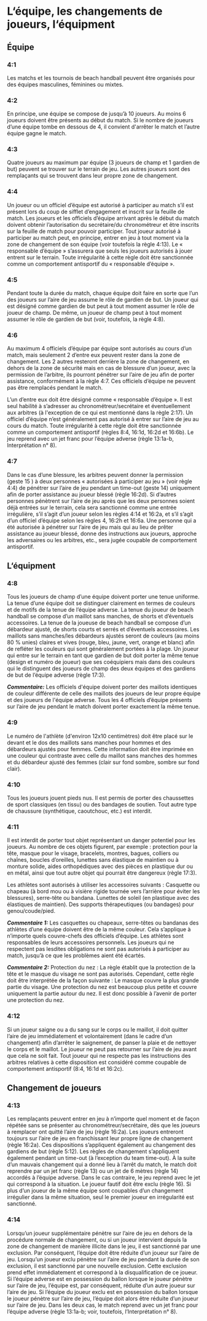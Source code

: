 # L‘équipe, les changements de joueurs, l‘équipment 

## Équipe 

### 4:1 
Les matchs et les tournois de beach handball peuvent être organisés pour des équipes masculines, féminines ou mixtes.

### 4:2 
En principe, une équipe se compose de jusqu’à 10 joueurs. Au moins 6 joueurs doivent être présents au début du match. Si le nombre de joueurs d’une équipe tombe en dessous de 4, il convient d'arrêter le match et l’autre équipe gagne le match.

### 4:3
Quatre joueurs au maximum par équipe (3 joueurs de champ et 1 gardien de but) peuvent se trouver sur le terrain de jeu. Les autres joueurs sont des remplaçants qui se trouvent dans leur propre zone de changement.

### 4:4
Un joueur ou un officiel d’équipe est autorisé à participer au match s’il est présent lors du coup de sifflet d’engagement et inscrit sur la feuille de match. Les joueurs et les officiels d’équipe arrivant après le début du match doivent obtenir l’autorisation du secrétaire/du chronométreur et être inscrits sur la feuille de match pour pouvoir participer. Tout joueur autorisé à participer au match peut, en principe, entrer en jeu à tout moment via la zone de changement de son équipe (voir toutefois la règle 4:13). Le « responsable d’équipe » s’assurera que seuls les joueurs autorisés à jouer entrent sur le terrain. Toute irrégularité à cette règle doit être sanctionnée comme un comportement antisportif du « responsable d’équipe ».

### 4:5
Pendant toute la durée du match, chaque équipe doit faire en sorte que l’un des joueurs sur l’aire de jeu assume le rôle de gardien de but. Un joueur qui est désigné comme gardien de but peut à tout moment assumer le rôle de joueur de champ. De même, un joueur de champ peut à tout moment assumer le rôle de gardien de but (voir, toutefois, la règle 4:8).

### 4:6
Au maximum 4 officiels d’équipe par équipe sont autorisés au cours d’un match, mais seulement 2 d’entre eux peuvent rester dans la zone de changement. Les 2 autres resteront derrière la zone de changement, en dehors de la zone de sécurité mais en cas de blessure d’un joueur, avec la permission de l’arbitre, ils pourront pénétrer sur l’aire de jeu afin de porter assistance, conformément à la règle 4:7. Ces officiels d’équipe ne peuvent pas être remplacés pendant le match. 

L’un d’entre eux doit être désigné comme « responsable d’équipe ». Il est seul habilité à s’adresser au chronométreur/secrétaire et éventuellement aux arbitres (à l'exception de ce qui est mentionné dans la règle 2:17). Un officiel d’équipe n’est généralement pas autorisé à entrer sur l’aire de jeu au cours du match. Toute irrégularité à cette règle doit être sanctionnée comme un comportement antisportif (règles 8:4, 16:1d, 16:2d et 16:6b). Le jeu reprend avec un jet franc pour l’équipe adverse (règle 13:1a-b, Interprétation n° 8).

### 4:7
Dans le cas d’une blessure, les arbitres peuvent donner la permission (geste 15 ) à deux personnes « autorisées à participer au jeu » (voir règle 4:4) de pénétrer sur l’aire de jeu pendant un time-out (geste 14) uniquement afin de porter assistance au joueur blessé (règle 16:2d). Si d’autres personnes pénètrent sur l’aire de jeu après que les deux personnes soient déjà entrées sur le terrain, cela sera sanctionné comme une entrée irrégulière, s’il s’agit d’un joueur selon les règles 4:14 et 16:2a, et s’il s’agit d’un officiel d’équipe selon les règles 4, 16:2h et 16:6a. Une personne qui a été autorisée à pénétrer sur l’aire de jeu mais qui au lieu de prêter assistance au joueur blessé, donne des instructions aux joueurs, approche les adversaires ou les arbitres, etc., sera jugée coupable de comportement antisportif.

## L‘équipment

### 4:8
Tous les joueurs de champ d’une équipe doivent porter une tenue uniforme. La tenue d’une équipe doit se distinguer clairement en termes de couleurs et de motifs de la tenue de l’équipe adverse. La tenue du joueur de beach handball se compose d’un maillot sans manches, de shorts et d’éventuels accessoires. La tenue de la joueuse de beach handball se compose d’un débardeur ajusté, de shorts courts et serrés et d’éventuels accessoires. Les maillots sans manches/les débardeurs ajustés seront de couleurs (au moins 80 % unies) claires et vives (rouge, bleu, jaune, vert, orange et blanc) afin de refléter les couleurs qui sont généralement portées à la plage. Un joueur qui entre sur le terrain en tant que gardien de but doit porter la même tenue (design et numéro de joueur) que ses coéquipiers mais dans des couleurs qui le distinguent des joueurs de champ des deux équipes et des gardiens de but de l’équipe adverse (règle 17:3).

***Commentaire:***
Les officiels d'équipe doivent porter des maillots identiques de couleur différente de celle des maillots des joueurs de leur propre équipe et des joueurs de l'équipe adverse. Tous les 4 officiels d’équipe présents sur l’aire de jeu pendant le match doivent porter exactement la même tenue.

### 4:9
Le numéro de l'athlète (d'environ 12x10 centimètres) doit être placé sur le devant et le dos des maillots sans manches pour hommes et des débardeurs ajustés pour femmes. Cette information doit être imprimée en une couleur qui contraste avec celle du maillot sans manches des hommes et du débardeur ajusté des femmes (clair sur fond sombre, sombre sur fond clair).

### 4:10
Tous les joueurs jouent pieds nus. Il est permis de porter des chaussettes de sport classiques (en tissu) ou des bandages de soutien. Tout autre type de chaussure (synthétique, caoutchouc, etc.) est interdit.

### 4:11
Il est interdit de porter tout objet représentant un danger potentiel pour les joueurs. Au nombre de ces objets figurent, par exemple : protection pour la tête, masque pour le visage, bracelets, montres, bagues, colliers ou chaînes, boucles d’oreilles, lunettes sans élastique de maintien ou à monture solide, aides orthopédiques avec des pièces en plastique dur ou en métal, ainsi que tout autre objet qui pourrait être dangereux (règle 17:3).

Les athlètes sont autorisés à utiliser les accessoires suivants : Casquette ou chapeau (à bord mou ou à visière rigide tournée vers l’arrière pour éviter les blessures), serre-tête ou bandana.
Lunettes de soleil (en plastique avec des élastiques de maintien).
Des supports thérapeutiques (ou bandages) pour genou/coude/pied.

***Commentaire 1:*** 
Les casquettes ou chapeaux, serre-têtes ou bandanas des athlètes d’une équipe doivent être de la même couleur. Cela s’applique à n’importe quels couvre-chefs des officiels d’équipe.
Les athlètes sont responsables de leurs accessoires personnels. Les joueurs qui ne respectent pas lesdites obligations ne sont pas autorisés à participer au match, jusqu’à ce que les problèmes aient été écartés.

***Commentaire 2:*** 
Protection du nez : La règle établit que la protection de la tête et le masque du visage ne sont pas autorisés. Cependant, cette règle doit être interprétée de la façon suivante : Le masque couvre la plus grande partie du visage. Une protection du nez est beaucoup plus petite et couvre uniquement la partie autour du nez. Il est donc possible à l’avenir de porter une protection du nez.

### 4:12
Si un joueur saigne ou a du sang sur le corps ou le maillot, il doit quitter l’aire de jeu immédiatement et volontairement (dans le cadre d’un changement) afin d’arrêter le saignement, de panser la plaie et de nettoyer le corps et le maillot. Le joueur ne peut pas retourner sur l’aire de jeu avant que cela ne soit fait. Tout joueur qui ne respecte pas les instructions des arbitres relatives à cette disposition est considéré comme coupable de comportement antisportif (8:4, 16:1d et 16:2c).

## Changement de joueurs

### 4:13
Les remplaçants peuvent entrer en jeu à n’importe quel moment et de façon répétée sans se présenter au chronométreur/secrétaire, dès que les joueurs à remplacer ont quitté l’aire de jeu (règle 16:2a). Les joueurs entreront toujours sur l’aire de jeu en franchissant leur propre ligne de changement (règle 16:2a). Ces dispositions s’appliquent également au changement des gardiens de but (règle 5:12). Les règles de changement s’appliquent également pendant un time-out (à l’exception du team time-out). À la suite d’un mauvais changement qui a donné lieu à l’arrêt du match, le match doit reprendre par un jet franc (règle 13) ou un jet de 6 mètres (règle 14) accordés à l’équipe adverse. Dans le cas contraire, le jeu reprend avec le jet qui correspond à la situation. Le joueur fautif doit être exclu (règle 16). Si plus d’un joueur de la même équipe sont coupables d’un changement irrégulier dans la même situation, seul le premier joueur en irrégularité est sanctionné.

### 4:14
Lorsqu’un joueur supplémentaire pénètre sur l’aire de jeu en dehors de la procédure normale de changement, ou si un joueur intervient depuis la zone de changement de manière illicite dans le jeu, il est sanctionné par une exclusion. 
Par conséquent, l’équipe doit être réduite d’un joueur sur l’aire de jeu. Lorsqu’un joueur exclu pénètre sur l’aire de jeu pendant la durée de son exclusion, il est sanctionné par une nouvelle exclusion. Cette exclusion prend effet immédiatement et correspond à la disqualification de ce joueur. 
Si l’équipe adverse est en possession du ballon lorsque le joueur pénètre sur l’aire de jeu, l’équipe est, par conséquent, réduite d’un autre joueur sur l’aire de jeu. 
Si l’équipe du joueur exclu est en possession du ballon lorsque le joueur pénètre sur l’aire de jeu, l’équipe doit alors être réduite d’un joueur sur l’aire de jeu. 
Dans les deux cas, le match reprend avec un jet franc pour l’équipe adverse (règle 13:1a-b; voir, toutefois, l’Interprétation n° 8).
